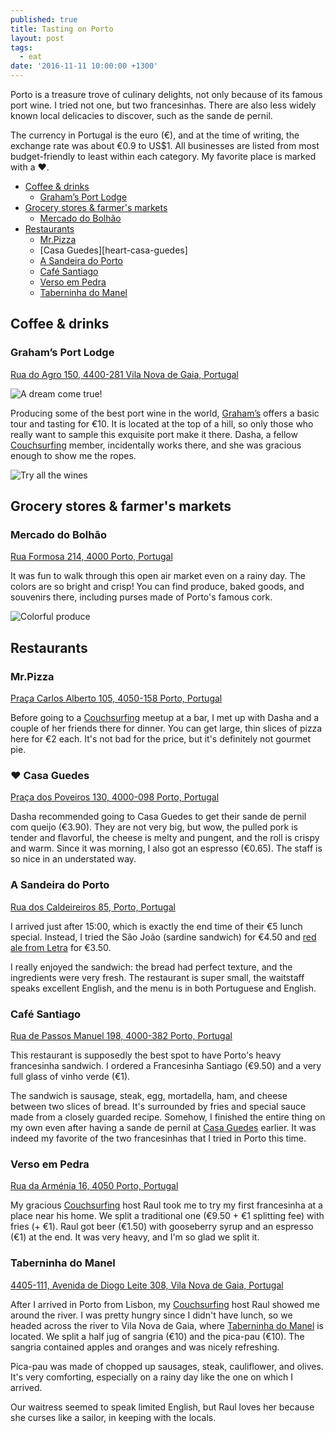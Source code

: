 ```yaml
---
published: true
title: Tasting on Porto
layout: post
tags:
  - eat
date: '2016-11-11 10:00:00 +1300'
---
```

Porto is a treasure trove of culinary delights, not only because of its famous port wine. I tried not one, but two francesinhas. There are also less widely known local delicacies to discover, such as the sande de pernil.

<!--more-->

The currency in Portugal is the euro (€), and at the time of writing, the exchange rate was about €0.9 to US$1. All businesses are listed from most budget-friendly to least within each category. My favorite place is marked with a :heart:.

* [Coffee & drinks](#coffee--drinks)
  * [Graham’s Port Lodge](#grahams-port-lodge)
* [Grocery stores & farmer's markets](#grocery-stores--farmers-markets)
  * [Mercado do Bolhão](#mercado-do-bolho)
* [Restaurants](#restaurants)
  * [Mr.Pizza](#mrpizza)
  * [Casa Guedes][heart-casa-guedes]
  * [A Sandeira do Porto](#a-sandeira-do-porto)
  * [Café Santiago](#caf-santiago)
  * [Verso em Pedra](#verso-em-pedra)
  * [Taberninha do Manel](#taberninha-do-manel)

## Coffee & drinks

### Graham’s Port Lodge

[Rua do Agro 150, 4400-281 Vila Nova de Gaia, Portugal](https://goo.gl/maps/he1vM7XqzYv)

![A dream come true!]({{site.baseurl}}/images/2016/11/11-tasting-on-porto/grahams-lodge.jpg)

Producing some of the best port wine in the world, [Graham’s](http://www.grahams-port.com) offers a basic tour and tasting for €10. It is located at the top of a hill, so only those who really want to sample this exquisite port make it there. Dasha, a fellow [Couchsurfing][cs] member, incidentally works there, and she was gracious enough to show me the ropes.

![Try all the wines]({{site.baseurl}}/images/2016/11/11-tasting-on-porto/grahams-wine.jpg)

## Grocery stores & farmer's markets

### Mercado do Bolhão

[Rua Formosa 214, 4000 Porto, Portugal](https://goo.gl/maps/Bbh2TQvQpfG2)

It was fun to walk through this open air market even on a rainy day. The colors are so bright and crisp! You can find produce, baked goods, and souvenirs there, including purses made of Porto's famous cork.

![Colorful produce]({{site.baseurl}}/images/2016/11/11-tasting-on-porto/bolhao.jpg)

## Restaurants

### Mr.Pizza

[Praça Carlos Alberto 105, 4050-158 Porto, Portugal](https://goo.gl/maps/64ke3DGCmaN2)

Before going to a [Couchsurfing][cs] meetup at a bar, I met up with Dasha and a couple of her friends there for dinner. You can get large, thin slices of pizza here for €2 each. It's not bad for the price, but it's definitely not gourmet pie.

### :heart: Casa Guedes

[Praça dos Poveiros 130, 4000-098 Porto, Portugal](https://goo.gl/maps/gKiAiJqoFrK2)

Dasha recommended going to Casa Guedes to get their sande de pernil com queijo (€3.90). They are not very big, but wow, the pulled pork is tender and flavorful, the cheese is melty and pungent, and the roll is crispy and warm. Since it was morning, I also got an espresso (€0.65). The staff is so nice in an understated way.

### A Sandeira do Porto

[Rua dos Caldeireiros 85, Porto, Portugal](https://goo.gl/maps/7XiM4bJCz4J2)

I arrived just after 15:00, which is exactly the end time of their €5 lunch special. Instead, I tried the São João (sardine sandwich) for €4.50 and [red ale from Letra](https://untappd.com/b/letra-brewery-letra-d/546915) for €3.50.

I really enjoyed the sandwich: the bread had perfect texture, and the ingredients were very fresh. The restaurant is super small, the waitstaff speaks excellent English, and the menu is in both Portuguese and English.

### Café Santiago

[Rua de Passos Manuel 198, 4000-382 Porto, Portugal](https://goo.gl/maps/aqnpmbZHuj52)

This restaurant is supposedly the best spot to have Porto's heavy francesinha sandwich. I ordered a Francesinha Santiago (€9.50) and a very full glass of vinho verde (€1).

The sandwich is sausage, steak, egg, mortadella, ham, and cheese between two slices of bread. It's surrounded by fries and special sauce made from a closely guarded recipe. Somehow, I finished the entire thing on my own even after having a sande de pernil at [Casa Guedes][casa-guedes] earlier. It was indeed my favorite of the two francesinhas that I tried in Porto this time.

### Verso em Pedra

[Rua da Arménia 16, 4050 Porto, Portugal](https://goo.gl/maps/wY7pf1DT3aD2)

My gracious [Couchsurfing][cs] host Raul took me to try my first francesinha at a place near his home. We split a traditional one (€9.50 + €1 splitting fee) with fries (+ €1). Raul got beer (€1.50) with gooseberry syrup and an espresso (€1) at the end. It was very heavy, and I'm so glad we split it.

### Taberninha do Manel

[4405-111, Avenida de Diogo Leite 308, Vila Nova de Gaia, Portugal](https://goo.gl/maps/Hfb4a9MraVr)

After I arrived in Porto from Lisbon, my [Couchsurfing][cs] host Raul showed me around the river. I was pretty hungry since I didn't have lunch, so we headed across the river to Vila Nova de Gaia, where [Taberninha do Manel](https://taberninhadomanel.comportugal.com) is located. We split a half jug of sangria (€10) and the pica-pau (€10). The sangria contained apples and oranges and was nicely refreshing.

Pica-pau was made of chopped up sausages, steak, cauliflower, and olives. It's very comforting, especially on a rainy day like the one on which I arrived.

Our waitress seemed to speak limited English, but Raul loves her because she curses like a sailor, in keeping with the locals.

[casa-guedes]: #casa-guedes
[cs]: https://www.couchsurfing.com
